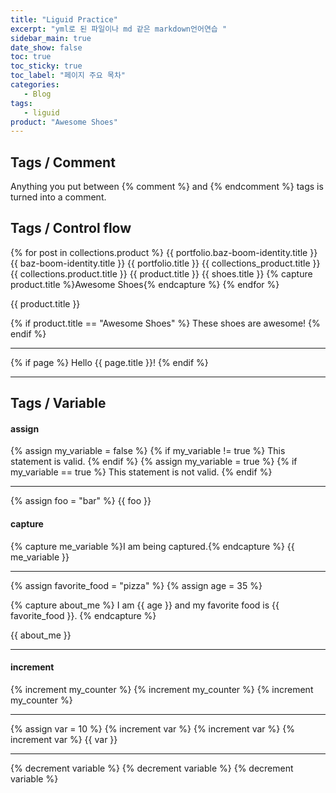 ```yaml
---  
title: "Liguid Practice"  
excerpt: "yml로 된 파일이나 md 같은 markdown언어연습 "  
sidebar_main: true
date_show: false  
toc: true
toc_sticky: true
toc_label: "페이지 주요 목차"     
categories:  
   - Blog  
tags:  
   - liguid  
product: "Awesome Shoes"
---  
```

  
## Tags / Comment

Anything you put between {% comment %} and {% endcomment %} tags
is turned into a comment.

## Tags / Control flow
 {% for post in collections.product %}
{{ portfolio.baz-boom-identity.title }}
{{ baz-boom-identity.title }}
{{ portfolio.title }}
{{ collections_product.title }}
{{ collections.product.title }}
{{ product.title }}
{{ shoes.title }}
{% capture product.title %}Awesome Shoes{% endcapture %}
 {% endfor %}

{{ product.title }}

{% if product.title == "Awesome Shoes" %}
  These shoes are awesome!
{% endif %}

---

{% if page %}
  Hello {{ page.title }}!
{% endif %}

---
## Tags / Variable

#### assign

{% assign my_variable = false %}
{% if my_variable != true %}
  This statement is valid.
{% endif %}
{% assign my_variable = true %}
{% if my_variable == true %}
  This statement is not valid.
{% endif %}

---

{% assign foo = "bar" %}
{{ foo }}


#### capture

{% capture me_variable %}I am being captured.{% endcapture %}
{{ me_variable }}

---

{% assign favorite_food = "pizza" %}
{% assign age = 35 %}

{% capture about_me %}
I am {{ age }} and my favorite food is {{ favorite_food }}.
{% endcapture %}

{{ about_me }}

---


#### increment

{% increment my_counter %}
{% increment my_counter %}
{% increment my_counter %}

---

{% assign var = 10 %}
{% increment var %}
{% increment var %}
{% increment var %}
{{ var }}

---

{% decrement variable %}
{% decrement variable %}
{% decrement variable %}



